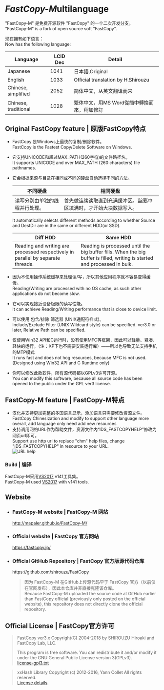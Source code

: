 *FastCopy-M*ultilanguage
===========
"FastCopy-M" 是免费开源软件 "FastCopy" 的一个二次开发分支。  
"FastCopy-M" is a fork of open source soft "FastCopy".

现在拥有如下语言：  
Now has the following language:

| Language | LCID Dec | Detail |
| --- | --- | --- |
| Japanese | 1041 | 日本語,Original |
| English | 1033 | Official translation by H.Shirouzu |
| Chinese, simplified | 2052 | 简体中文，从英文翻译而来 |
| Chinese, traditional | 1028 | 繁体中文，用MS Word從簡中轉換而來，稍加修訂 |

## Original FastCopy feature | 原版FastCopy特点
* FastCopy 是Windows上最快的复制/删除软件。  
FastCopy is the Fastest Copy/Delete Software on Windows.
* 它支持UNICODE和超过MAX_PATH(260字符)的文件路径名。  
It supports UNICODE and over MAX_PATH (260 characters) file pathnames.
* 它会根据来源与目录在相同或不同的硬盘自动选择不同的方法。  
  
  | 不同硬盘 | 相同硬盘 |
  | --- | --- |
  | 读写分别由单独的线程并行处理。 | 首先做连续读取直到充满缓冲区。当缓冲区填满时，才开始大块数据写入。 |
  
  It automatically selects different methods according to whether Source and DestDir are in the same or different HDD(or SSD).  
  
  | Diff HDD | Same HDD |
  | --- | --- |
  | Reading and writing are processed respectively in parallel by separate threads. | Reading is processed until the big buffer fills. When the big buffer is filled, writing is started and processed in bulk. |
* 因为不使用操作系统缓存来处理读/写，所以其他应用程序就不容易变得缓慢。  
Reading/Writing are processed with no OS cache, as such other applications do not become slow.
* 它可以实现接近设备极限的读写性能。  
It can achieve Reading/Writing performance that is close to device limit.
* 可以使用 包含/排除 筛选器 (UNIX通配符样式)。  
Include/Exclude Filter (UNIX Wildcard style) can be specified. ver3.0 or later, Relative Path can be specified.
* 仅使用Win32 API和C运行时，没有使用MFC等框架，因此可以轻量、紧凑、轻快的运行。（注：XP下也不需要安装运行库）——所以也导致无法支持手机的MTP模式  
It runs fast and does not hog resources, because MFC is not used. (Designed using Win32 API and C Runtime only)
* 你可以修改此款软件，所有源代码都以GPLv3许可开源。  
You can modify this software, because all source code has been opened to the public under the GPL ver3 license.
## FastCopy-M feature | FastCopy-M特点
* 汉化并支持更加完整的多国语言显示，添加语言只需要修改资源文件。  
FastCopy Chinesization and modify to support other language more overall, add language only need add new resources
* 支持调用网络URL作为帮助文件，资源文件内“IDS_FASTCOPYHELP”修改为网页url即可。  
Support use http url to replace "chm" help files, change "IDS_FASTCOPYHELP" in resource to your URL.  
![URL help](http://ww4.sinaimg.cn/large/6c84b2d6gw1ewbd1y0bygj20rw0le4bq.jpg)

### Build | 编译
FastCopy-M采用[VS2017](https://www.visualstudio.com/zh-cn/downloads/download-visual-studio-vs.aspx) v141工具集。  
FastCopy-M used [VS2017](https://www.visualstudio.com/en-us/downloads/download-visual-studio-vs.aspx) with v141 tools.

## Website
* ### FastCopy-M website | FastCopy-M 网站
  http://mapaler.github.io/FastCopy-M/
* ### Official website | FastCopy 官方网站
  https://fastcopy.jp/

* ### Official GitHub Repository | FastCopy 官方版源代码仓库
  https://github.com/shirouzu/FastCopy
  >因为 FastCopy-M 在GitHub上传源代码早于 FastCopy 官方（以前仅在官网发布），因此本仓库并非直接克隆该仓库。  
  >Because FastCopy-M uploaded the source code at GitHub earlier than FastCopy official (previously only posted on the official website), this repository does not directly clone the official repository.
## Official License | FastCopy官方许可
> FastCopy ver3.x Copyright(C) 2004-2018 by SHIROUZU Hiroaki and FastCopy Lab, LLC.
> 
> This program is free software. You can redistribute it and/or modify it under the GNU General Public License version 3(GPLv3).  
> [license-gpl3.txt](https://fastcopy.jp/help/license-gpl3.txt)

> xxHash Library Copyright (c) 2012-2016, Yann Collet All rights reserved.  
> [License details](https://fastcopy.jp/help/xxhash-LICENSE.txt).
